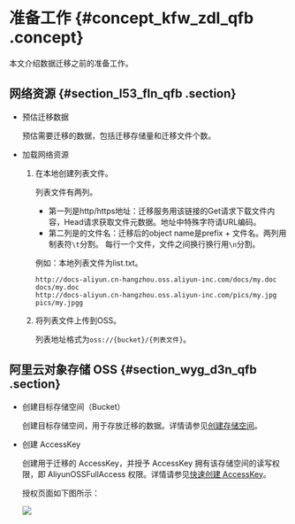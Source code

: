 # 准备工作 {#concept_kfw_zdl_qfb .concept}

本文介绍数据迁移之前的准备工作。

## 网络资源 {#section_l53_fln_qfb .section}

-   预估迁移数据

    预估需要迁移的数据，包括迁移存储量和迁移文件个数。

-   加载网络资源
    1.  在本地创建列表文件。

        列表文件有两列。

        -   第一列是http/https地址：迁移服务用该链接的Get请求下载文件内容，Head请求获取文件元数据。地址中特殊字符请URL编码。
        -   第二列是的文件名：迁移后的object name是prefix + 文件名。两列用制表符`\t`分割。
        每行一个文件，文件之间换行换行用`\n`分割。

        例如：本地列表文件为list.txt。

        ```
        http://docs-aliyun.cn-hangzhou.oss.aliyun-inc.com/docs/my.doc    docs/my.doc
        http://docs-aliyun.cn-hangzhou.oss.aliyun-inc.com/pics/my.jpg    pics/my.jpgg
        ```

    2.  将列表文件上传到OSS。

        列表地址格式为`oss://{bucket}/{列表文件}`。


## 阿里云对象存储 OSS {#section_wyg_d3n_qfb .section}

-   创建目标存储空间（Bucket）

    创建目标存储空间，用于存放迁移的数据。详情请参见[创建存储空间](../cn.zh-CN/快速入门/创建存储空间.md#)。

-   创建 AccessKey

    创建用于迁移的 AccessKey，并授予 AccessKey 拥有该存储空间的读写权限，即 AliyunOSSFullAccess 权限。详情请参见[快速创建 AccessKey](../../../../../cn.zh-CN/通用参考/创建AccessKey.md#section_ow5_3jq_4fb)。

    授权页面如下图所示：

    ![](http://static-aliyun-doc.oss-cn-hangzhou.aliyuncs.com/assets/img/40482/154207098521187_zh-CN.png)



